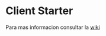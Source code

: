 # Client Starter

Para mas informacion consultar la [wiki](https://github.com/abeldevelop/backend-architecture/wiki/Client-Starter)
